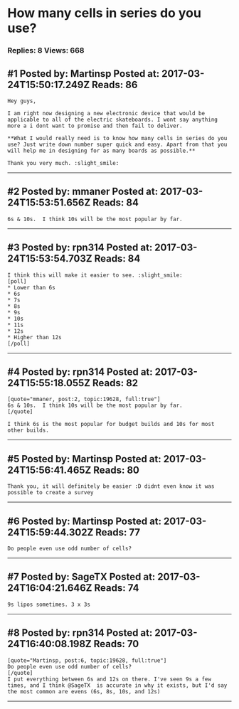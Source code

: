 # How many cells in series do you use?

### Replies: 8 Views: 668

## \#1 Posted by: Martinsp Posted at: 2017-03-24T15:50:17.249Z Reads: 86

```
Hey guys,

I am right now designing a new electronic device that would be applicable to all of the electric skateboards. I wont say anything more a i dont want to promise and then fail to deliver. 

**What I would really need is to know how many cells in series do you use? Just write down number super quick and easy. Apart from that you will help me in designing for as many boards as possible.**  

Thank you very much. :slight_smile:
```

---
## \#2 Posted by: mmaner Posted at: 2017-03-24T15:53:51.656Z Reads: 84

```
6s & 10s.  I think 10s will be the most popular by far.
```

---
## \#3 Posted by: rpn314 Posted at: 2017-03-24T15:53:54.703Z Reads: 84

```
I think this will make it easier to see. :slight_smile: 
[poll]
* Lower than 6s
* 6s
* 7s
* 8s
* 9s
* 10s
* 11s
* 12s
* Higher than 12s
[/poll]
```

---
## \#4 Posted by: rpn314 Posted at: 2017-03-24T15:55:18.055Z Reads: 82

```
[quote="mmaner, post:2, topic:19628, full:true"]
6s & 10s.  I think 10s will be the most popular by far.
[/quote]

I think 6s is the most popular for budget builds and 10s for most other builds.
```

---
## \#5 Posted by: Martinsp Posted at: 2017-03-24T15:56:41.465Z Reads: 80

```
Thank you, it will definitely be easier :D didnt even know it was possible to create a survey
```

---
## \#6 Posted by: Martinsp Posted at: 2017-03-24T15:59:44.302Z Reads: 77

```
Do people even use odd number of cells?
```

---
## \#7 Posted by: SageTX Posted at: 2017-03-24T16:04:21.646Z Reads: 74

```
9s lipos sometimes. 3 x 3s
```

---
## \#8 Posted by: rpn314 Posted at: 2017-03-24T16:40:08.198Z Reads: 70

```
[quote="Martinsp, post:6, topic:19628, full:true"]
Do people even use odd number of cells?
[/quote]
I put everything between 6s and 12s on there. I've seen 9s a few times, and I think @SageTX  is accurate in why it exists, but I'd say the most common are evens (6s, 8s, 10s, and 12s)
```

---
